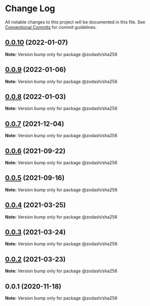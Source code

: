 # Change Log

All notable changes to this project will be documented in this file.
See [Conventional Commits](https://conventionalcommits.org) for commit guidelines.

## [0.0.10](https://github.com/zcorky/zodash/compare/@zodash/sha256@0.0.9...@zodash/sha256@0.0.10) (2022-01-07)

**Note:** Version bump only for package @zodash/sha256





## [0.0.9](https://github.com/zcorky/zodash/compare/@zodash/sha256@0.0.8...@zodash/sha256@0.0.9) (2022-01-06)

**Note:** Version bump only for package @zodash/sha256





## [0.0.8](https://github.com/zcorky/zodash/compare/@zodash/sha256@0.0.7...@zodash/sha256@0.0.8) (2022-01-03)

**Note:** Version bump only for package @zodash/sha256





## [0.0.7](https://github.com/zcorky/zodash/compare/@zodash/sha256@0.0.6...@zodash/sha256@0.0.7) (2021-12-04)

**Note:** Version bump only for package @zodash/sha256





## [0.0.6](https://github.com/zcorky/zodash/compare/@zodash/sha256@0.0.5...@zodash/sha256@0.0.6) (2021-09-22)

**Note:** Version bump only for package @zodash/sha256





## [0.0.5](https://github.com/zcorky/zodash/compare/@zodash/sha256@0.0.4...@zodash/sha256@0.0.5) (2021-09-16)

**Note:** Version bump only for package @zodash/sha256





## [0.0.4](https://github.com/zcorky/zodash/compare/@zodash/sha256@0.0.3...@zodash/sha256@0.0.4) (2021-03-25)

**Note:** Version bump only for package @zodash/sha256





## [0.0.3](https://github.com/zcorky/zodash/compare/@zodash/sha256@0.0.2...@zodash/sha256@0.0.3) (2021-03-24)

**Note:** Version bump only for package @zodash/sha256





## [0.0.2](https://github.com/zcorky/zodash/compare/@zodash/sha256@0.0.1...@zodash/sha256@0.0.2) (2021-03-23)

**Note:** Version bump only for package @zodash/sha256





## 0.0.1 (2020-11-18)

**Note:** Version bump only for package @zodash/sha256
